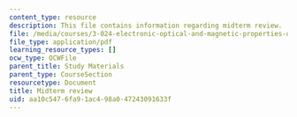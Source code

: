 ```yaml
---
content_type: resource
description: This file contains information regarding midterm review.
file: /media/courses/3-024-electronic-optical-and-magnetic-properties-of-materials-spring-2013/aa10c5476fa91ac498a047243091633f_MIT3_024S13_study4.pdf
file_type: application/pdf
learning_resource_types: []
ocw_type: OCWFile
parent_title: Study Materials
parent_type: CourseSection
resourcetype: Document
title: Midterm review
uid: aa10c547-6fa9-1ac4-98a0-47243091633f
---
```

